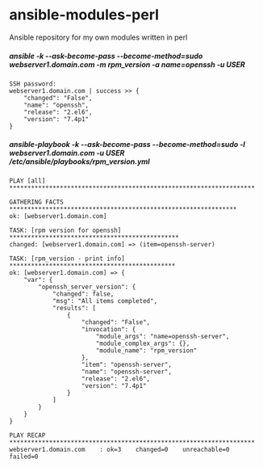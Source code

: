 # ansible-modules-perl

Ansible repository for my own modules written in perl

##### ansible -k --ask-become-pass --become-method=sudo webserver1.domain.com -m rpm_version -a name=openssh -u USER
```
SSH password: 
webserver1.domain.com | success >> {
    "changed": "False",
    "name": "openssh",
    "release": "2.el6",
    "version": "7.4p1"
}
```

##### ansible-playbook -k --ask-become-pass --become-method=sudo -l webserver1.domain.com -u USER /etc/ansible/playbooks/rpm_version.yml
```
PLAY [all] ******************************************************************** 

GATHERING FACTS *************************************************************** 
ok: [webserver1.domain.com]

TASK: [rpm version for openssh] *********************************************** 
changed: [webserver1.domain.com] => (item=openssh-server)

TASK: [rpm_version - print info] ********************************************** 
ok: [webserver1.domain.com] => {
    "var": {
        "openssh_server_version": {
            "changed": false, 
            "msg": "All items completed", 
            "results": [
                {
                    "changed": "False", 
                    "invocation": {
                        "module_args": "name=openssh-server", 
                        "module_complex_args": {}, 
                        "module_name": "rpm_version"
                    }, 
                    "item": "openssh-server", 
                    "name": "openssh-server", 
                    "release": "2.el6", 
                    "version": "7.4p1"
                }
            ]
        }
    }
}

PLAY RECAP ******************************************************************** 
webserver1.domain.com    : ok=3    changed=0    unreachable=0    failed=0 
```

